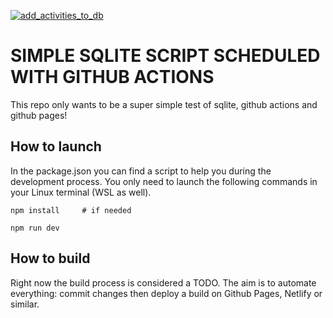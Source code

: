 [![add_activities_to_db](https://github.com/ilmalte/test-sqlite/actions/workflows/add_activities_to_db.yml/badge.svg)](https://github.com/ilmalte/test-sqlite/actions/workflows/add_activities_to_db.yml)
# SIMPLE SQLITE SCRIPT SCHEDULED WITH GITHUB ACTIONS
This repo only wants to be a super simple test of sqlite, github actions and github pages!

## How to launch
In the package.json you can find a script to help you during the development process.
You only need to launch the following commands in your Linux terminal (WSL as well).

`
npm install     # if needed
`

`
npm run dev
`

## How to build
Right now the build process is considered a TODO. The aim is to automate everything: commit changes then deploy a build on Github Pages, Netlify or similar.